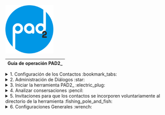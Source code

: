 
<img src="https://github.com/Funpei/chatBot/blob/master/imagen/logo%20va.png" alt="Drawing" style="width:30%"/>


|                                            Guía de operación PAD2_                                        |
| --------------------------------------------------------------------------------------------------------- |


<details>
<summary>
1. Configuración de los Contactos :bookmark_tabs:
</summary>


<details>
<summary>
              1.1 Importar contactos 
</summary>

[Paso 1. Ir al sector de los archivos de contactos en las nubes](https://github.com/Funpei/chatBot/tree/master/Configuraciones)
              
 **Paso 2.** Ejectutar el programa que efecúa la importación de contactos
                ir al escritorio y hacer clic en el acceso directo llamado __<Cargar_Contactos>__  
</details>



<details>
<summary>
              1.2 Asignarle nombre a los contacos cargados
</summary>

* Debe ingresar a la aplicación WhatsApps de su teléfono movil y cambiar el nombre de cada uno de los contactos. 
    
</details>


<details>
<summary>
            1.3 Dejar seleccionados a que contactos quiere que **PAD2_ utilice** en la experiencia.
</summary>
Para concretar este propósito tiene dos opciones: 

* Opción 1: Ir al acceso directo del escritorio y editar el archivo __Contactos.txt__

* Opción 2: Cuando pongo a funcional la aplicación PAD2_ el sistema le preguntará si quiere referenciar un archivo de contactos para aplicarle el proceso de chat.
Estos archivos se pueden acceder a través de este [link](https://github.com/Funpei/chatBot/tree/master/Configuraciones)
</details>

</details>


<details>
<summary>
2. Administración de Diálogos :star:
</summary>

[Índice de diálogos](https://github.com/Funpei/chatBot/blob/master/Documentacion/IndiceDialogos.md)
[Emoticones que se pueden utilizar. Copiando y pegando](https://github.com/Funpei/chatBot/blob/master/Documentacion/SimbolosParaDialogo.md)
[Diccionarios de emoticones que se deben escribir entre símbolos dos puntos. Ej. (:+1:)](https://gist.github.com/rxaviers/7360908)

*

[Tablero de control para probar Diálogo](http://chatbot.baitsoftware.com/)

[Aplicación ]

## Comprobar composiciones de diálogos
| Debe hacer clic en el acceso directo llamado __Comprobación de Diálogos__

## Comprobar si acepta determinados tipos de símbolos - emoticones
| Debe hacer clic en el acceso directo llamado __Símbolos__


</details>


<details>

<summary>
3. Iniciar la herramienta PAD2_ :electric_plug:
</summary>

* Hago clic en el acceso directo llamado __PAD_2__

</details>


<details>

<summary>
4. Analizar consersaciones :pencil:
</summary>

* [Tablero para analizar conversaciones en tiempo real](http://funpei-chatbot.esy.es/)

* [Análisis forense de archivos logs de conversaciones en tabla **pivote**](http://funpei-chatbot.esy.es/Analizar/vistas.html)

* [Análsis de conversacciones del módulo **Gestión de Diálogo** en tabla privote](http://funpei-chatbot.esy.es/Analizar/PivoteGestorDialogo.html)

</details>



<details>
<summary>
5. Invitaciones para que los contactos se incorporen voluntariamente al directorio de la herramienta :fishing_pole_and_fish:
</summary>

:iphone: [Link para ingresar a la línea de Ale](https://api.whatsapp.com/send?phone=5492473474941&text=Bot2%20init)

- copiar este link literalmente: :link: https://api.whatsapp.com/send?phone=5492473474941&text=Bot2%20init

:iphone: [Link para ingresar a la linea de Funpei #1](https://api.whatsapp.com/send?phone=5492473474941&text=Bot2%20init)

- copiar este link literalmente: :link: https://api.whatsapp.com/send?phone=5492473474941&text=Bot2%20init

:iphone: [Link para ingresar a la linea de Funpei #2](https://api.whatsapp.com/send?phone=5492473474941&text=Bot2%20init)

- copiar este link literalmente: :link: https://api.whatsapp.com/send?phone=5492473474941&text=Bot2%20init


</details>



<details>
<summary>
6. Configuraciones Generales :wrench:
</summary>

* [Darle significado a los emoticones recibidos](https://github.com/Funpei/chatBot/blob/master/Configuraciones/Emoji2.json)

</details>

